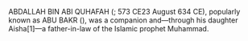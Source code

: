 ABDALLAH BIN ABI QUHAFAH (; 573 CE23 August 634 CE), popularly known as ABU BAKR (), was a companion and—through his daughter Aisha[1]—a father-in-law of the Islamic prophet Muhammad.
